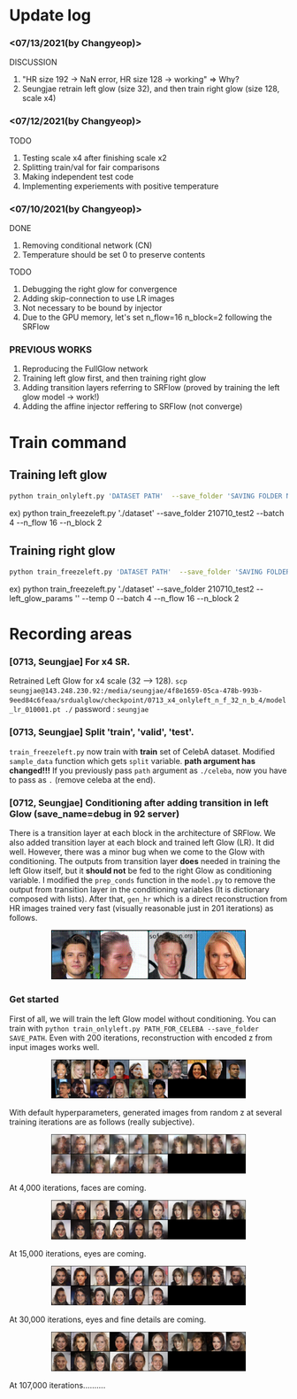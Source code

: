 # Update log

### <07/13/2021(by Changyeop)>

DISCUSSION

1) "HR size 192 -> NaN error, HR size 128 -> working" => Why?
2) Seungjae retrain left glow (size 32), and then train right glow (size 128, scale x4)

### <07/12/2021(by Changyeop)>

TODO

1) Testing scale x4 after finishing scale x2
2) Splitting train/val for fair comparisons
3) Making independent test code
4) Implementing experiements with positive temperature

### <07/10/2021(by Changyeop)>

DONE

1) Removing conditional network (CN)
2) Temperature should be set 0 to preserve contents

TODO

1) Debugging the right glow for convergence
2) Adding skip-connection to use LR images
3) Not necessary to be bound by injector 
4) Due to the GPU memory, let's set n_flow=16 n_block=2 following the SRFlow

### PREVIOUS WORKS
  
1) Reproducing the FullGlow network
2) Training left glow first, and then training right glow
3) Adding transition layers referring to SRFlow (proved by training the left glow model -> work!)
4) Adding the affine injector reffering to SRFlow (not converge)


# Train command

## Training left glow
```bash
python train_onlyleft.py 'DATASET PATH'  --save_folder 'SAVING FOLDER NAME' --batch 'BATCH SIZE' --n_flow 'Num FLOWS' --n_block 'Num BLOCKS'
```
ex) python train_freezeleft.py './dataset' --save_folder 210710_test2 --batch 4 --n_flow 16 --n_block 2

## Training right glow
```bash
python train_freezeleft.py 'DATASET PATH'  --save_folder 'SAVING FOLDER NAME' --left_glow_params 'LEFT GLOW MODEL PATH' --temp 'TEMP' --batch 'BATCH' --n_flow 'Num FLOWS' --n_block 'Num BLOCKS'
```
ex) python train_freezeleft.py './dataset' --save_folder 210710_test2 --left_glow_params '' --temp 0 --batch 4 --n_flow 16 --n_block 2

# Recording areas

### [0713, Seungjae] For x4 SR.
Retrained Left Glow for x4 scale (32 --> 128).
`scp seungjae@143.248.230.92:/media/seungjae/4f8e1659-05ca-478b-993b-9eed84c6feaa/srdualglow/checkpoint/0713_x4_onlyleft_n_f_32_n_b_4/model_lr_010001.pt ./`
password : `seungjae`

### [0713, Seungjae] Split 'train', 'valid', 'test'.
`train_freezeleft.py` now train with **train** set of CelebA dataset. Modified `sample_data` function which gets `split` variable.
**path argument has changed!!!** If you previously pass `path` argument as `./celeba`, now you have to pass as `.` (remove celeba at the end).

### [0712, Seungjae] Conditioning after adding transition in left Glow (save_name=debug in 92 server)

There is a transition layer at each block in the architecture of SRFlow. We also added transition layer at each block and trained left Glow (LR). It did well. However, there was a minor bug when we come to the Glow with conditioning. The outputs from transition layer **does** needed in training the left Glow itself, but it **should not** be fed to the right Glow as conditioning variable. I modified the `prep_conds` function in the `model.py` to remove the output from transition layer in the conditioning variables (It is dictionary composed with lists). After that, `gen_hr` which is a direct reconstruction from HR images trained very fast (visually reasonable just in 201 iterations) as follows.

<p align="center">
<img width="70%" src="src/debug_transition_left_right_glow/gen_hr_000201.png">
</p>

### Get started

First of all, we will train the left Glow model without conditioning. You can train with `python train_onlyleft.py PATH_FOR_CELEBA --save_folder SAVE_PATH`.
Even with 200 iterations, reconstruction with encoded z from input images works well.
<p align="center">
<img width="70%" src="src/train_onlyleft_images/gen_lr_000201.png">
</p>

With default hyperparameters, generated images from random z at several training iterations are as follows (really subjective).

<p align="center">
<img width="70%" src="src/train_onlyleft_images/gen_lr_randz_004001.png">
</p>

At 4,000 iterations, faces are coming.

<p align="center">
<img width="70%" src="src/train_onlyleft_images/gen_lr_randz_015001.png">
</p>

At 15,000 iterations, eyes are coming.

<p align="center">
<img width="70%" src="src/train_onlyleft_images/gen_lr_randz_030001.png">
</p>

At 30,000 iterations, eyes and fine details are coming.

<p align="center">
<img width="70%" src="src/train_onlyleft_images/gen_lr_randz_107001.png">
</p>

At 107,000 iterations..........
